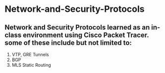 # Network-and-Security-Protocols

## Network and Security Protocols learned as an in-class environment using Cisco Packet Tracer. some of these include but not limited to:

1. VTP, GRE Tunnels
2. BGP
3. MLS Static Routing
